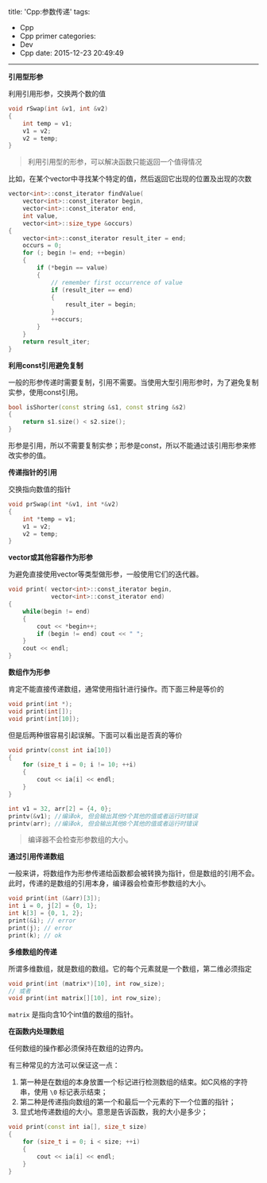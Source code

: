 title: 'Cpp:参数传递'
tags:
  - Cpp
  - Cpp primer
categories:
  - Dev
  - Cpp
date: 2015-12-23 20:49:49
---

**引用型形参**

利用引用形参，交换两个数的值

```C++
void rSwap(int &v1, int &v2)
{
	int temp = v1;
	v1 = v2;
	v2 = temp;
}
```

<!-- more -->

> 利用引用型的形参，可以解决函数只能返回一个值得情况

比如，在某个vector中寻找某个特定的值，然后返回它出现的位置及出现的次数

```C++
vector<int>::const_iterator findValue(
	vector<int>::const_iterator begin,
	vector<int>::const_iterator end,
	int value,
	vector<int>::size_type &occurs)
{
	vector<int>::const_iterator result_iter = end;
	occurs = 0;
	for (; begin != end; ++begin)
	{
		if (*begin == value)
		{
			// remember first occurrence of value
			if (result_iter == end)
			{
				result_iter = begin;
			}
			++occurs;
		}
	}
	return result_iter;
}
```

**利用const引用避免复制**

一般的形参传递时需要复制，引用不需要。当使用大型引用形参时，为了避免复制实参，使用const引用。

```C++
bool isShorter(const string &s1, const string &s2)
{
	return s1.size() < s2.size();
}
```

形参是引用，所以不需要复制实参；形参是const，所以不能通过该引用形参来修改实参的值。

**传递指针的引用**

交换指向数值的指针

```C++
void prSwap(int *&v1, int *&v2)
{
	int *temp = v1;
	v1 = v2;
	v2 = temp;
}
```

**vector或其他容器作为形参**

为避免直接使用vector等类型做形参，一般使用它们的迭代器。

```C++
void print(	vector<int>::const_iterator begin,
			vector<int>::const_iterator end)
{
	while(begin != end)
	{
		cout << *begin++;
		if (begin != end) cout << " ";
	}
	cout << endl;
}
```

**数组作为形参**

肯定不能直接传递数组，通常使用指针进行操作。而下面三种是等价的

```C++
void print(int *);
void print(int[]);
void print(int[10]);
```

但是后两种很容易引起误解。下面可以看出是否真的等价

```C++
void printv(const int ia[10])
{
	for (size_t i = 0; i != 10; ++i)
	{
		cout << ia[i] << endl;
	}
}

int v1 = 32, arr[2] = {4, 0};
printv(&v1); //编译ok, 但会输出其他9个其他的值或者运行时错误
printv(arr); //编译ok, 但会输出其他8个其他的值或者运行时错误
```

> 编译器不会检查形参数组的大小。

**通过引用传递数组**

一般来讲，将数组作为形参传递给函数都会被转换为指针，但是数组的引用不会。此时，传递的是数组的引用本身，编译器会检查形参数组的大小。

```C++
void print(int (&arr)[3]);
int i = 0, j[2] = {0, 1};
int k[3] = {0, 1, 2};
print(&i); // error
print(j); // error
print(k); // ok
```

**多维数组的传递**

所谓多维数组，就是数组的数组。它的每个元素就是一个数组，第二维必须指定

```C++
void print(int (matrix*)[10], int row_size);
// 或者
void print(int matrix[][10], int row_size);
```

`matrix` 是指向含10个int值的数组的指针。

**在函数内处理数组**

任何数组的操作都必须保持在数组的边界内。

有三种常见的方法可以保证这一点：
1. 第一种是在数组的本身放置一个标记进行检测数组的结束。如C风格的字符串，使用 `\0` 标记表示结束；
2. 第二种是传递指向数组的第一个和最后一个元素的下一个位置的指针；
3. 显式地传递数组的大小。意思是告诉函数，我的大小是多少；
```C++
void print(const int ia[], size_t size)
{
	for (size_t i = 0; i < size; ++i)
	{
		cout << ia[i] << endl;
	}
}
```